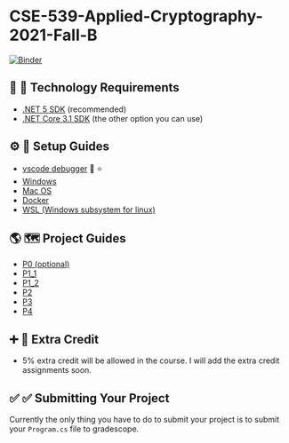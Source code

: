 # CSE-539-Applied-Cryptography-2021-Fall-B

<!-- ## Binder -->
<!-- [![Binder](https://mybinder.org/badge_logo.svg)](https://mybinder.org/v2/gh/GiveThanksAlways/CSE-539-Applied-Cryptography-2021-Fall-B/HEAD) -->

[![Binder](https://mybinder.org/badge_logo.svg)](https://mybinder.org/v2/gh/GiveThanksAlways/interactive/HEAD)

<!-- ![image](https://user-images.githubusercontent.com/7727291/136446547-cd2f51a7-5e42-46d0-b275-8c8b9c820fe5.png) -->

<!-- * helpful link for .NET interactive notebooks: [https://github.com/dotnet/interactive](https://github.com/dotnet/interactive) -->
<!-- * microsoft blog post [https://github.com/dotnet/interactive](https://github.com/dotnet/interactive) -->

## :construction: :abacus: Technology Requirements
* [.NET 5 SDK](https://dotnet.microsoft.com/download) (recommended)
* [.NET Core 3.1 SDK](https://dotnet.microsoft.com/download) (the other option you can use)

## :gear: :hammer: Setup Guides

* [vscode debugger](./gettingStarted/vscode_Debugger/P0) :lady_beetle: :star:
* [Windows](./gettingStarted/Windows)
* [Mac OS](./gettingStarted/Mac)
* [Docker](./gettingStarted/Docker)
* [WSL (Windows subsystem for linux)](./gettingStarted/Windows-WSL)

## :earth_americas: :world_map: Project Guides
* [P0 (optional)](./projectGuides/optionalTutorial)
* [P1_1](./projectGuides/P1_1)
* [P1_2](./projectGuides/P1_2)
* [P2](./projectGuides/P2)
* [P3](./projectGuides/P3)
* [P4](./projectGuides/P4)


## :heavy_plus_sign: :bread: Extra Credit
* 5% extra credit will be allowed in the course. I will add the extra credit assignments soon.

## :white_check_mark: :white_check_mark: Submitting Your Project

Currently the only thing you have to do to submit your project is to submit your `Program.cs` file to gradescope.
